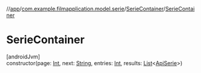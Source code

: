 //[app](../../../index.md)/[com.example.filmapplication.model.serie](../index.md)/[SerieContainer](index.md)/[SerieContainer](-serie-container.md)

# SerieContainer

[androidJvm]\
constructor(page: [Int](https://kotlinlang.org/api/latest/jvm/stdlib/kotlin/-int/index.html), next: [String](https://kotlinlang.org/api/latest/jvm/stdlib/kotlin/-string/index.html), entries: [Int](https://kotlinlang.org/api/latest/jvm/stdlib/kotlin/-int/index.html), results: [List](https://kotlinlang.org/api/latest/jvm/stdlib/kotlin.collections/-list/index.html)&lt;[ApiSerie](../-api-serie/index.md)&gt;)
